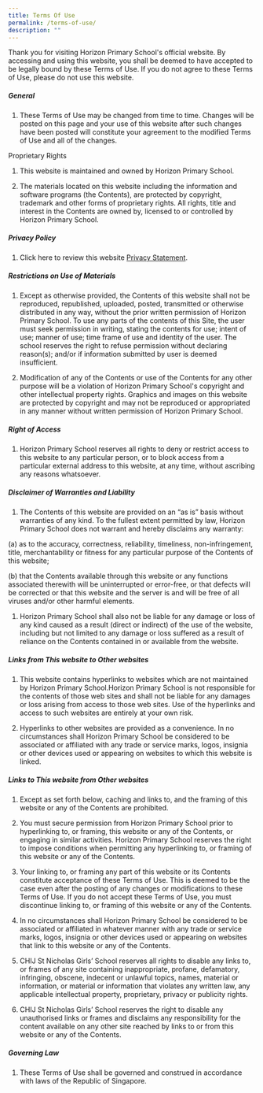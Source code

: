 ```yaml
---
title: Terms Of Use
permalink: /terms-of-use/
description: ""
---
```

Thank you for visiting Horizon Primary School's official website. By accessing and using this website, you shall be deemed to have accepted to be legally bound by these Terms of Use. If you do not agree to these Terms of Use, please do not use this website.

##### General

1.  These Terms of Use may be changed from time to time. Changes will be posted on this page and your use of this website after such changes have been posted will constitute your agreement to the modified Terms of Use and all of the changes.

Proprietary Rights

1.  This website is maintained and owned by Horizon Primary School.
    
2.  The materials located on this website including the information and software programs (the Contents), are protected by copyright, trademark and other forms of proprietary rights. All rights, title and interest in the Contents are owned by, licensed to or controlled by Horizon Primary School.
    

##### Privacy Policy

1. Click here to review this website [Privacy Statement](https://www.gov.sg/privacy-statement).

##### Restrictions on Use of Materials

1.  Except as otherwise provided, the Contents of this website shall not be reproduced, republished, uploaded, posted, transmitted or otherwise distributed in any way, without the prior written permission of Horizon Primary School. To use any parts of the contents of this Site, the user must seek permission in writing, stating the contents for use; intent of use; manner of use; time frame of use and identity of the user. The school reserves the right to refuse permission without declaring reason(s); and/or if information submitted by user is deemed insufficient.
    
2.  Modification of any of the Contents or use of the Contents for any other purpose will be a violation of Horizon Primary School's copyright and other intellectual property rights. Graphics and images on this website are protected by copyright and may not be reproduced or appropriated in any manner without written permission of Horizon Primary School. 
    

##### Right of Access

1. Horizon Primary School reserves all rights to deny or restrict access to this website to any particular person, or to block access from a particular external address to this website, at any time, without ascribing any reasons whatsoever.

##### Disclaimer of Warranties and Liability

1.  The Contents of this website are provided on an “as is” basis without warranties of any kind. To the fullest extent permitted by law, Horizon Primary School does not warrant and hereby disclaims any warranty:

(a) as to the accuracy, correctness, reliability, timeliness, non-infringement, title, merchantability or fitness for any particular purpose of the Contents of this website;

(b) that the Contents available through this website or any functions associated therewith will be uninterrupted or error-free, or that defects will be corrected or that this website and the server is and will be free of all viruses and/or other harmful elements.

1. Horizon Primary School shall also not be liable for any damage or loss of any kind caused as a result (direct or indirect) of the use of the website, including but not limited to any damage or loss suffered as a result of reliance on the Contents contained in or available from the website.

##### Links from This website to Other websites

1.  This website contains hyperlinks to websites which are not maintained by Horizon Primary School.Horizon Primary School is not responsible for the contents of those web sites and shall not be liable for any damages or loss arising from access to those web sites. Use of the hyperlinks and access to such websites are entirely at your own risk.
    
2.  Hyperlinks to other websites are provided as a convenience. In no circumstances shall Horizon Primary School be considered to be associated or affiliated with any trade or service marks, logos, insignia or other devices used or appearing on websites to which this website is linked.
    

##### Links to This website from Other websites

1.  Except as set forth below, caching and links to, and the framing of this website or any of the Contents are prohibited.
    
2.  You must secure permission from Horizon Primary School prior to hyperlinking to, or framing, this website or any of the Contents, or engaging in similar activities. Horizon Primary School reserves the right to impose conditions when permitting any hyperlinking to, or framing of this website or any of the Contents.
    
3.  Your linking to, or framing any part of this website or its Contents constitute acceptance of these Terms of Use. This is deemed to be the case even after the posting of any changes or modifications to these Terms of Use. If you do not accept these Terms of Use, you must discontinue linking to, or framing of this website or any of the Contents.
    
4.  In no circumstances shall Horizon Primary School be considered to be associated or affiliated in whatever manner with any trade or service marks, logos, insignia or other devices used or appearing on websites that link to this website or any of the Contents.
    
5.  CHIJ St Nicholas Girls’ School reserves all rights to disable any links to, or frames of any site containing inappropriate, profane, defamatory, infringing, obscene, indecent or unlawful topics, names, material or information, or material or information that violates any written law, any applicable intellectual property, proprietary, privacy or publicity rights.
    
6.  CHIJ St Nicholas Girls’ School reserves the right to disable any unauthorised links or frames and disclaims any responsibility for the content available on any other site reached by links to or from this website or any of the Contents.
    

##### Governing Law

1.  These Terms of Use shall be governed and construed in accordance with laws of the Republic of Singapore.
